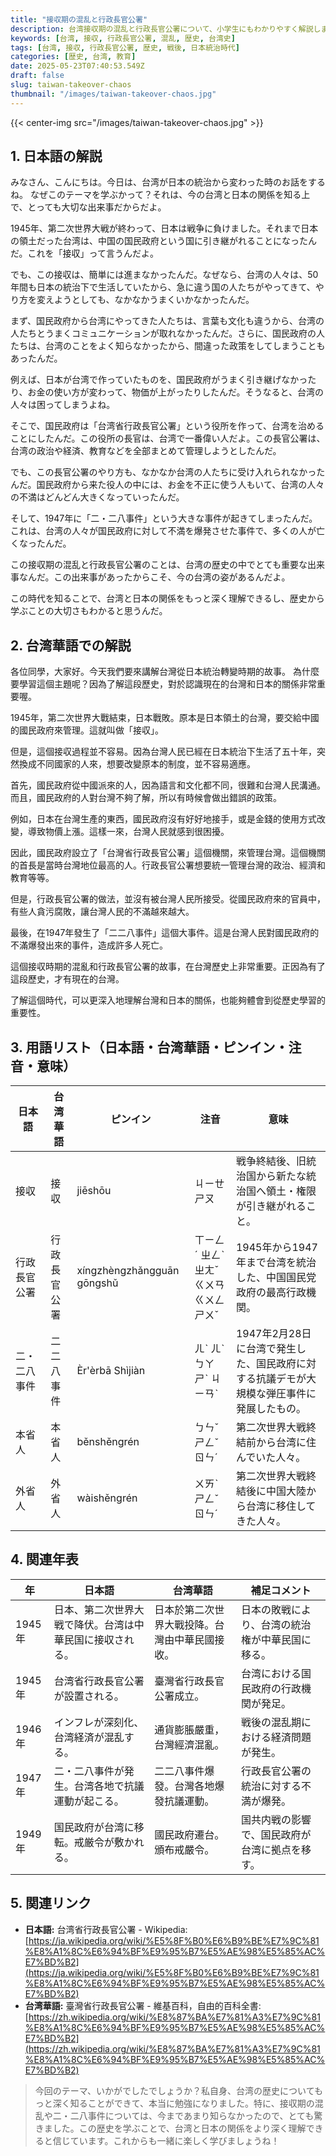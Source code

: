 ```yaml
---
title: "接収期の混乱と行政長官公署"
description: 台湾接収期の混乱と行政長官公署について、小学生にもわかりやすく解説します。台湾華語訳、用語集、年表、関連リンク付き。
keywords: [台湾, 接収, 行政長官公署, 混乱, 歴史, 台湾史]
tags: [台湾, 接収, 行政長官公署, 歴史, 戦後, 日本統治時代]
categories: [歴史, 台湾, 教育]
date: 2025-05-23T07:40:53.549Z
draft: false
slug: taiwan-takeover-chaos
thumbnail: "/images/taiwan-takeover-chaos.jpg"
---
```


{{< center-img src="/images/taiwan-takeover-chaos.jpg" >}}

## 1. 日本語の解説

みなさん、こんにちは。今日は、台湾が日本の統治から変わった時のお話をするね。
なぜこのテーマを学ぶかって？それは、今の台湾と日本の関係を知る上で、とっても大切な出来事だからだよ。

1945年、第二次世界大戦が終わって、日本は戦争に負けました。それまで日本の領土だった台湾は、中国の国民政府という国に引き継がれることになったんだ。これを「接収」って言うんだよ。

でも、この接収は、簡単には進まなかったんだ。なぜなら、台湾の人々は、50年間も日本の統治下で生活していたから、急に違う国の人たちがやってきて、やり方を変えようとしても、なかなかうまくいかなかったんだ。

まず、国民政府から台湾にやってきた人たちは、言葉も文化も違うから、台湾の人たちとうまくコミュニケーションが取れなかったんだ。さらに、国民政府の人たちは、台湾のことをよく知らなかったから、間違った政策をしてしまうこともあったんだ。

例えば、日本が台湾で作っていたものを、国民政府がうまく引き継げなかったり、お金の使い方が変わって、物価が上がったりしたんだ。そうなると、台湾の人々は困ってしまうよね。

そこで、国民政府は「台湾省行政長官公署」という役所を作って、台湾を治めることにしたんだ。この役所の長官は、台湾で一番偉い人だよ。この長官公署は、台湾の政治や経済、教育などを全部まとめて管理しようとしたんだ。

でも、この長官公署のやり方も、なかなか台湾の人たちに受け入れられなかったんだ。国民政府から来た役人の中には、お金を不正に使う人もいて、台湾の人々の不満はどんどん大きくなっていったんだ。

そして、1947年に「二・二八事件」という大きな事件が起きてしまったんだ。これは、台湾の人々が国民政府に対して不満を爆発させた事件で、多くの人が亡くなったんだ。

この接収期の混乱と行政長官公署のことは、台湾の歴史の中でとても重要な出来事なんだ。この出来事があったからこそ、今の台湾の姿があるんだよ。

この時代を知ることで、台湾と日本の関係をもっと深く理解できるし、歴史から学ぶことの大切さもわかると思うんだ。

## 2. 台湾華語での解説

各位同學，大家好。今天我們要來講解台灣從日本統治轉變時期的故事。
為什麼要學習這個主題呢？因為了解這段歷史，對於認識現在的台灣和日本的關係非常重要喔。

1945年，第二次世界大戰結束，日本戰敗。原本是日本領土的台灣，要交給中國的國民政府來管理。這就叫做「接収」。

但是，這個接収過程並不容易。因為台灣人民已經在日本統治下生活了五十年，突然換成不同國家的人來，想要改變原本的制度，並不容易適應。

首先，國民政府從中國派來的人，因為語言和文化都不同，很難和台灣人民溝通。而且，國民政府的人對台灣不夠了解，所以有時候會做出錯誤的政策。

例如，日本在台灣生產的東西，國民政府沒有好好地接手，或是金錢的使用方式改變，導致物價上漲。這樣一來，台灣人民就感到很困擾。

因此，國民政府設立了「台灣省行政長官公署」這個機關，來管理台灣。這個機關的首長是當時台灣地位最高的人。行政長官公署想要統一管理台灣的政治、經濟和教育等等。

但是，行政長官公署的做法，並沒有被台灣人民所接受。從國民政府來的官員中，有些人貪污腐敗，讓台灣人民的不滿越來越大。

最後，在1947年發生了「二二八事件」這個大事件。這是台灣人民對國民政府的不滿爆發出來的事件，造成許多人死亡。

這個接収時期的混亂和行政長官公署的故事，在台灣歷史上非常重要。正因為有了這段歷史，才有現在的台灣。

了解這個時代，可以更深入地理解台灣和日本的關係，也能夠體會到從歷史學習的重要性。

## 3. 用語リスト（日本語・台湾華語・ピンイン・注音・意味）

| 日本語          | 台湾華語          | ピンイン       | 注音        | 意味                                                                 |
| ------------- | ------------- | ------------ | ----------- | ------------------------------------------------------------------ |
| 接収            | 接収            | jiēshōu      | ㄐㄧㄝ ㄕㄡ   | 戦争終結後、旧統治国から新たな統治国へ領土・権限が引き継がれること。                                                      |
| 行政長官公署       | 行政長官公署       | xíngzhèngzhǎngguān gōngshǔ | ㄒㄧㄥˊ ㄓㄥˋ ㄓㄤˇ ㄍㄨㄢ ㄍㄨㄥ ㄕㄨˇ | 1945年から1947年まで台湾を統治した、中国国民党政府の最高行政機関。                                                    |
| 二・二八事件       | 二二八事件         | Èr'èrbā Shìjiàn | ㄦˋ ㄦˋ ㄅㄚ ㄕˋ ㄐㄧㄢˋ | 1947年2月28日に台湾で発生した、国民政府に対する抗議デモが大規模な弾圧事件に発展したもの。                                              |
| 本省人           | 本省人           | běnshěngrén    | ㄅㄣˇ ㄕㄥˇ ㄖㄣˊ   | 第二次世界大戦終結前から台湾に住んでいた人々。                                                           |
| 外省人           | 外省人           | wàishěngrén    | ㄨㄞˋ ㄕㄥˇ ㄖㄣˊ   | 第二次世界大戦終結後に中国大陸から台湾に移住してきた人々。                                                      |

## 4. 関連年表

| 年    | 日本語                               | 台湾華語                               | 補足コメント                                                    |
| ----- | ---------------------------------- | ---------------------------------- | ------------------------------------------------------- |
| 1945年 | 日本、第二次世界大戦で降伏。台湾は中華民国に接収される。                  | 日本於第二次世界大戰投降。台灣由中華民國接收。                  | 日本の敗戦により、台湾の統治権が中華民国に移る。                                        |
| 1945年 | 台湾省行政長官公署が設置される。                        | 臺灣省行政長官公署成立。                        | 台湾における国民政府の行政機関が発足。                                            |
| 1946年 | インフレが深刻化、台湾経済が混乱する。                         | 通貨膨脹嚴重，台灣經濟混亂。                         | 戦後の混乱期における経済問題が発生。                                                |
| 1947年 | 二・二八事件が発生。台湾各地で抗議運動が起こる。                       | 二二八事件爆發。台灣各地爆發抗議運動。                       | 行政長官公署の統治に対する不満が爆発。                                              |
| 1949年 | 国民政府が台湾に移転。戒厳令が敷かれる。                         | 國民政府遷台。頒布戒嚴令。                         | 国共内戦の影響で、国民政府が台湾に拠点を移す。                                          |

## 5. 関連リンク

*   **日本語:** 台湾省行政長官公署 - Wikipedia: [https://ja.wikipedia.org/wiki/%E5%8F%B0%E6%B9%BE%E7%9C%81%E8%A1%8C%E6%94%BF%E9%95%B7%E5%AE%98%E5%85%AC%E7%BD%B2](https://ja.wikipedia.org/wiki/%E5%8F%B0%E6%B9%BE%E7%9C%81%E8%A1%8C%E6%94%BF%E9%95%B7%E5%AE%98%E5%85%AC%E7%BD%B2) 
*   **台湾華語:** 臺灣省行政長官公署 - 維基百科，自由的百科全書: [https://zh.wikipedia.org/wiki/%E8%87%BA%E7%81%A3%E7%9C%81%E8%A1%8C%E6%94%BF%E9%95%B7%E5%AE%98%E5%85%AC%E7%BD%B2](https://zh.wikipedia.org/wiki/%E8%87%BA%E7%81%A3%E7%9C%81%E8%A1%8C%E6%94%BF%E9%95%B7%E5%AE%98%E5%85%AC%E7%BD%B2)

> 今回のテーマ、いかがでしたでしょうか？私自身、台湾の歴史についてもっと深く知ることができて、本当に勉強になりました。特に、接収期の混乱や二・二八事件については、今まであまり知らなかったので、とても驚きました。この歴史を学ぶことで、台湾と日本の関係をより深く理解できると信じています。これからも一緒に楽しく学びましょうね！
